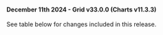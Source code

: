 #### December 11th 2024 - Grid v33.0.0 (Charts v11.3.3)

See table below for changes included in this release.
